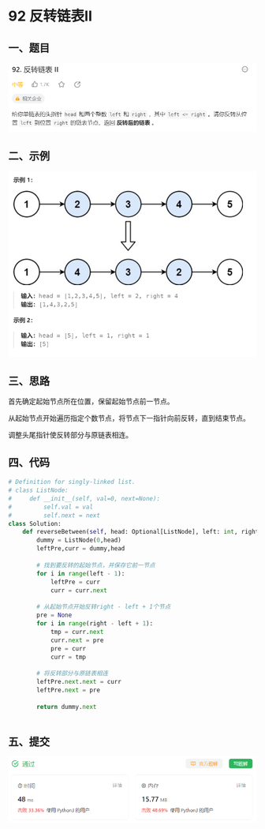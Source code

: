 # 92 反转链表Ⅱ

## 一、题目

![image-20231113202828659](./assets/image-20231113202828659.png)



## 二、示例

![image-20231113202850811](./assets/image-20231113202850811.png)



## 三、思路

首先确定起始节点所在位置，保留起始节点前一节点。

从起始节点开始遍历指定个数节点，将节点下一指针向前反转，直到结束节点。

调整头尾指针使反转部分与原链表相连。



## 四、代码

```python
# Definition for singly-linked list.
# class ListNode:
#     def __init__(self, val=0, next=None):
#         self.val = val
#         self.next = next
class Solution:
    def reverseBetween(self, head: Optional[ListNode], left: int, right: int) -> Optional[ListNode]:
        dummy = ListNode(0,head)
        leftPre,curr = dummy,head

        # 找到要反转的起始节点，并保存它前一节点
        for i in range(left - 1):
            leftPre = curr
            curr = curr.next

        # 从起始节点开始反转right - left + 1个节点
        pre = None
        for i in range(right - left + 1):
            tmp = curr.next
            curr.next = pre
            pre = curr
            curr = tmp
        
        # 将反转部分与原链表相连
        leftPre.next.next = curr
        leftPre.next = pre

        return dummy.next
        
```



## 五、提交

![image-20231113204321341](./assets/image-20231113204321341.png)

